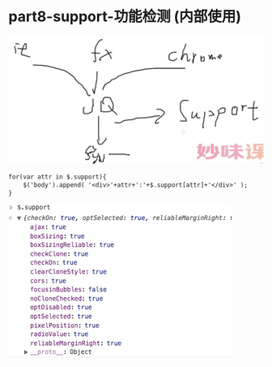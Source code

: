 # part8-support-功能检测 (内部使用)

![](./images/Jietu20171207-225300@2x.jpg)

    for(var attr in $.support){
		$('body').append( '<div>'+attr+':'+$.support[attr]+'</div>' );
	}

![](./images/Jietu20171207-230528.jpg)

 
